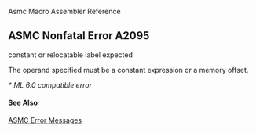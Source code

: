 Asmc Macro Assembler Reference

## ASMC Nonfatal Error A2095

constant or relocatable label expected

The operand specified must be a constant expression or a memory offset.

_* ML 6.0 compatible error_

#### See Also

[ASMC Error Messages](readme.md)